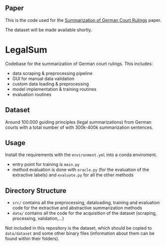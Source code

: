 ## Paper
This is the code used for the [Summarization of German Court Rulings](https://aclanthology.org/2021.nllp-1.19.pdf) paper.

The dataset will be made available shortly.

# LegalSum
Codebase for the summarization of German court rulings. This includes:

* data scraping & preprocessing pipeline
* GUI for manual data validation
* custom data loading & preprocessing
* model implementation & training routines
* evaluation routines

## Dataset
Around 100.000 guiding principles (legal summarizations) from German courts with a total number of with 300k-400k summarization sentences.

## Usage

Install the requirements with the ```environment.yml``` into a conda enviroment. 

* entry point for training is ```main.py```
* method evaluation is done with ```oracle.py``` (for the evaluation of the extractive labels) and ```evaluate.py``` for all the other methods

## Directory Structure

* ```src/``` contains all the preprocessing, dataloading, training and evaluation code for the extractive and abstractive summarization methods
* ```data/``` contains all the code for the acquisition of the dataset (scraping, processing, validation,...)

Not included in this repository is the dataset, which should be copied to ```data/dataset``` and some other binary files (information about them can be found within their folders).
